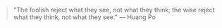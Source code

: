 > "The foolish reject what they see, not what they think; the wise reject what they think, not what they see." — Huang Po
